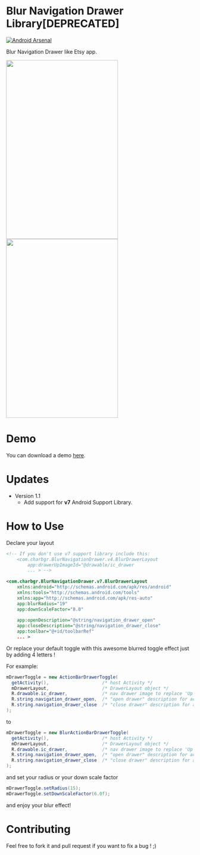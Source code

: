 Blur Navigation Drawer Library[DEPRECATED]
=========================
[![Android Arsenal](https://img.shields.io/badge/Android%20Arsenal-BlurNavigationDrawer-brightgreen.svg?style=flat)](https://android-arsenal.com/details/1/874)

Blur Navigation Drawer like Etsy app.

<img src="https://raw.githubusercontent.com/charbgr/BlurActionBarDrawerToggle/master/Screenshot/BlurActionDrawerToggleClosed.png"  height="480" width="300" />
<img src="https://raw.githubusercontent.com/charbgr/BlurActionBarDrawerToggle/master/Screenshot/BlurActionDrawerToggleOpened.png"  height="480" width="300" />

Demo
====
You can download a demo [here](https://play.google.com/store/apps/details?id=com.charbgr.BlurNavigationDrawer.sample.app).

Updates
=======
- Version 1.1
    * Add support for <b>v7</b> Android Support Library.

How to Use
==========

Declare your layout
```xml
<!-- If you don't use v7 support library include this:
    <com.charbgr.BlurNavigationDrawer.v4.BlurDrawerLayout
        app:drawerUpImageId="@drawable/ic_drawer
        ... > -->
    
<com.charbgr.BlurNavigationDrawer.v7.BlurDrawerLayout
    xmlns:android="http://schemas.android.com/apk/res/android"
    xmlns:tools="http://schemas.android.com/tools"
    xmlns:app="http://schemas.android.com/apk/res-auto"
    app:blurRadius="19"
    app:downScaleFactor="8.0"
    
    app:openDescription="@string/navigation_drawer_open"
    app:closeDescription="@string/navigation_drawer_close"
    app:toolbar="@+id/toolbarRef"
    ... >
```
Or replace your default toggle with this awesome blurred toggle effect just by adding 4 letters !

For example: 

```java
mDrawerToggle = new ActionBarDrawerToggle(
  getActivity(),                    /* host Activity */
  mDrawerLayout,                    /* DrawerLayout object */
  R.drawable.ic_drawer,             /* nav drawer image to replace 'Up' caret */
  R.string.navigation_drawer_open,  /* "open drawer" description for accessibility */
  R.string.navigation_drawer_close  /* "close drawer" description for accessibility */
);
```
to
```java
mDrawerToggle = new BlurActionBarDrawerToggle(
  getActivity(),                    /* host Activity */
  mDrawerLayout,                    /* DrawerLayout object */
  R.drawable.ic_drawer,             /* nav drawer image to replace 'Up' caret */
  R.string.navigation_drawer_open,  /* "open drawer" description for accessibility */
  R.string.navigation_drawer_close  /* "close drawer" description for accessibility */
);
```
and set your radius or your down scale factor
```java
mDrawerToggle.setRadius(15);
mDrawerToggle.setDownScaleFactor(6.0f);
```

and enjoy your blur effect!

Contributing
============
Feel free to fork it and pull request if you want to fix a bug ! ;)


